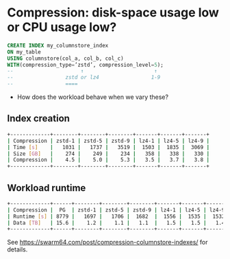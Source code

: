 
# Compression: disk-space usage low or CPU usage low?

```sql
CREATE INDEX my_columnstore_index
ON my_table
USING columnstore(col_a, col_b, col_c)
WITH(compression_type=’zstd’, compression_level=5);
--                      ↑                       ↑
--                 zstd or lz4                 1-9
--                 ====
```

* How does the workload behave when we vary these?

## Index creation

```bash
+-------------+--------+--------+--------+-------+-------+-------+
| Compression | zstd-1 | zstd-5 | zstd-9 | lz4-1 | lz4-5 | lz4-9 |
| Time [s]    |   1031 |   1737 |   3519 |  1503 |  1835 |  3069 |
| Size [GB]   |    274 |    249 |    234 |   358 |   338 |   330 |
| Compression |    4.5 |    5.0 |    5.3 |   3.5 |   3.7 |   3.8 |
+-------------+--------+--------+--------+-------+-------+-------+
```

## Workload runtime

```bash
+-------------+------+--------+--------+--------+-------+-------+-------+
| Compression |  PG  | zstd-1 | zstd-5 | zstd-9 | lz4-1 | lz4-5 | lz4-9 |
| Runtime [s] | 8779 |   1697 |   1706 |  1682  |  1556 |  1535 |  1532 |
| Data [TB]   | 15.6 |    1.2 |    1.1 |   1.1  |   1.5 |   1.5 |   1.4 |
+-------------+------+--------+--------+--------+-------+-------+-------+
```

See https://swarm64.com/post/compression-columnstore-indexes/ for details.
